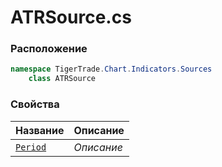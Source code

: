 
# ATRSource.cs
### Расположение
```csharp
namespace TigerTrade.Chart.Indicators.Sources  
    class ATRSource
```

### Свойства
| Название | Описание |
| --- | --- |
| [`Period`](./Свойства/Period.md) | *Описание* |
